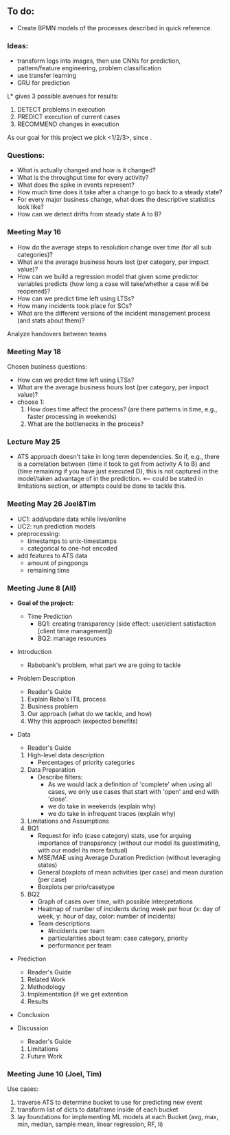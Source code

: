 ## To do:

- Create BPMN models of the processes described in quick reference.

### Ideas:

- transform logs into images, then use CNNs for prediction, pattern/feature engineering, problem classification
- use transfer learning
- GRU for prediction

L\* gives 3 possible avenues for results:

1. DETECT problems in execution
2. PREDICT execution of current cases
3. RECOMMEND changes in execution

As our goal for this project we pick <1/2/3>, since <argumentation>.

### Questions:

- What is actually changed and how is it changed?
- What is the throughput time for every activity?
- What does the spike in events represent?
- How much time does it take after a change to go back to a steady state?
- For every major business change, what does the descriptive statistics look like?
- How can we detect drifts from steady state A to B?

### Meeting May 16

- How do the average steps to resolution change over time (for all sub categories)?
- What are the average business hours lost (per category, per impact value)?
- How can we build a regression model that given some predictor variables predicts {how long a case will take/whether a case will be reopened}?
- How can we predict time left using LTSs?
- How many incidents took place for SCs?
- What are the different versions of the incident management process (and stats about them)?

Analyze handovers between teams

### Meeting May 18

Chosen business questions:

- How can we predict time left using LTSs?
- What are the average business hours lost (per category, per impact value)?
- choose 1:
  1.  How does time affect the process? (are there patterns in time, e.g., faster processing in weekends)
  2.  What are the bottlenecks in the process?

### Lecture May 25

- ATS approach doesn't take in long term dependencies. So if, e.g., there is a correlation between {time it took to get from activity A to B} and {time remaining if you have just executed D}, this is not captured in the model/taken advantage of in the prediction. <-- could be stated in limitations section, or attempts could be done to tackle this.

### Meeting May 26 Joel&Tim

- UC1: add/update data while live/online
- UC2: run prediction models
- preprocessing:
  - timestamps to unix-timestamps
  - categorical to one-hot encoded
- add features to ATS data
  - amount of pingpongs
  - remaining time

### Meeting June 8 (All)

- **Goal of the project:**

  - Time Prediction
    - BQ1: creating transparency (side effect: user/client satisfaction [client time management])
    - BQ2: manage resources

- Introduction
  - Rabobank's problem, what part we are going to tackle
- Problem Description
  - Reader's Guide
  1.  Explain Rabo's ITIL process
  2.  Business problem
  3.  Our approach (what do we tackle, and how)
  4.  Why this approach (expected benefits)
- Data
  - Reader's Guide
  1.  High-level data description
      - Percentages of priority categories
  2.  Data Preparation
      - Describe filters:
        - As we would lack a definition of 'complete' when using all cases, we only use cases that start with 'open' and end with 'close'.
        - we do take in weekends (explain why)
        - we do take in infrequent traces (explain why)
  3.  Limitations and Assumptions
  4.  BQ1
      - Request for info (case category) stats, use for arguing importance of transparency (without our model its guestimating, with our model its more factual)
      - MSE/MAE using Average Duration Prediction (without leveraging states)
      - General boxplots of mean activities (per case) and mean duration (per case)
      - Boxplots per prio/casetype
  5.  BQ2
      - Graph of cases over time, with possible interpretations
      - Heatmap of number of incidents during week per hour (x: day of week, y: hour of day, color: number of incidents)
      - Team descriptions
        - #incidents per team
        - particularities about team: case category, priority
        - performance per team
- Prediction
  - Reader's Guide
  1.  Related Work
  2.  Methodology
  3.  Implementation (if we get extention
  4.  Results
- Conclusion
- Discussion
  - Reader's Guide
  1.  Limitations
  2.  Future Work

### Meeting June 10 (Joel, Tim)

Use cases:

1. traverse ATS to determine bucket to use for predicting new event
2. transform list of dicts to dataframe inside of each bucket
3. lay foundations for implementing ML models at each Bucket (avg, max, min, median, sample mean, linear regression, RF, li)

